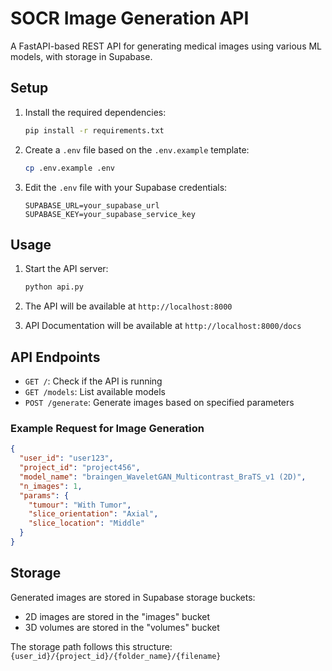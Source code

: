 # SOCR Image Generation API

A FastAPI-based REST API for generating medical images using various ML models, with storage in Supabase.

## Setup

1. Install the required dependencies:
   ```bash
   pip install -r requirements.txt
   ```

2. Create a `.env` file based on the `.env.example` template:
   ```bash
   cp .env.example .env
   ```

3. Edit the `.env` file with your Supabase credentials:
   ```
   SUPABASE_URL=your_supabase_url
   SUPABASE_KEY=your_supabase_service_key
   ```

## Usage

1. Start the API server:
   ```bash
   python api.py
   ```

2. The API will be available at `http://localhost:8000`

3. API Documentation will be available at `http://localhost:8000/docs`

## API Endpoints

- `GET /`: Check if the API is running
- `GET /models`: List available models
- `POST /generate`: Generate images based on specified parameters

### Example Request for Image Generation

```json
{
  "user_id": "user123",
  "project_id": "project456",
  "model_name": "braingen_WaveletGAN_Multicontrast_BraTS_v1 (2D)",
  "n_images": 1,
  "params": {
    "tumour": "With Tumor",
    "slice_orientation": "Axial",
    "slice_location": "Middle"
  }
}
```

## Storage

Generated images are stored in Supabase storage buckets:
- 2D images are stored in the "images" bucket
- 3D volumes are stored in the "volumes" bucket

The storage path follows this structure:
`{user_id}/{project_id}/{folder_name}/{filename}` 